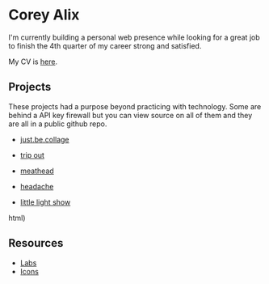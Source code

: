 # Corey Alix

I'm currently building a personal web presence while looking for a great job to finish the 4th quarter of my career strong and satisfied.

My CV is [here](https://ca0v.github.io/ca0v/resume/index.html).

## Projects

These projects had a purpose beyond practicing with technology.  Some are behind a API key firewall but you can view source on all of them and they are all in a public github repo.

* [just.be.collage](https://ca0v.us/stories)

* [trip out](https://tripout.netlify.app)

* [meathead](https://meathead.netlify.app)

* [headache](https://headache.netlify.app)

* [little light show](https://lightshow.netlify.app)

html)

## Resources

* [Labs](https://ca0v.github.io/ca0v/labs)
* [Icons](https://icons.getbootstrap.com/icons/geo-alt/)
